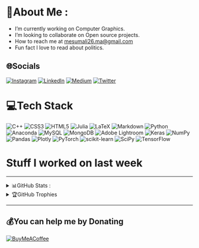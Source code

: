 # 💫About Me :
- I’m currently working on Computer Graphics.
- I’m looking to collaborate on Open source projects.
- How to reach me at mesumali26.ma@gmail.com
- Fun fact I love to read about politics.

## 🌐Socials
[![Instagram](https://img.shields.io/badge/Instagram-%23E4405F.svg?logo=Instagram&logoColor=white)](https://instagram.com/maqazalbash) [![LinkedIn](https://img.shields.io/badge/LinkedIn-%230077B5.svg?logo=linkedin&logoColor=white)](https://linkedin.com/in/meesumaliqazalbash) [![Medium](https://img.shields.io/badge/Medium-12100E?logo=medium&logoColor=white)](https://medium.com/@mesumali26-ma) [![Twitter](https://img.shields.io/badge/Twitter-%231DA1F2.svg?logo=Twitter&logoColor=white)](https://twitter.com/MeesumQazalbash) 

# 💻Tech Stack
![C++](https://img.shields.io/badge/c++-%2300599C.svg?style=for-the-badge&logo=c%2B%2B&logoColor=white) ![CSS3](https://img.shields.io/badge/css3-%231572B6.svg?style=for-the-badge&logo=css3&logoColor=white) ![HTML5](https://img.shields.io/badge/html5-%23E34F26.svg?style=for-the-badge&logo=html5&logoColor=white) 	![Julia](https://img.shields.io/badge/-Julia-9558B2?style=for-the-badge&logo=julia&logoColor=white) ![LaTeX](https://img.shields.io/badge/latex-%23008080.svg?style=for-the-badge&logo=latex&logoColor=white) ![Markdown](https://img.shields.io/badge/markdown-%23000000.svg?style=for-the-badge&logo=markdown&logoColor=white) ![Python](https://img.shields.io/badge/python-3670A0?style=for-the-badge&logo=python&logoColor=ffdd54) ![Anaconda](https://img.shields.io/badge/Anaconda-%2344A833.svg?style=for-the-badge&logo=anaconda&logoColor=white) ![MySQL](https://img.shields.io/badge/mysql-%2300f.svg?style=for-the-badge&logo=mysql&logoColor=white) ![MongoDB](https://img.shields.io/badge/MongoDB-%234ea94b.svg?style=for-the-badge&logo=mongodb&logoColor=white) ![Adobe Lightroom](https://img.shields.io/badge/Adobe%20Lightroom-31A8FF.svg?style=for-the-badge&logo=Adobe%20Lightroom&logoColor=white) ![Keras](https://img.shields.io/badge/Keras-%23D00000.svg?style=for-the-badge&logo=Keras&logoColor=white) ![NumPy](https://img.shields.io/badge/numpy-%23013243.svg?style=for-the-badge&logo=numpy&logoColor=white) ![Pandas](https://img.shields.io/badge/pandas-%23150458.svg?style=for-the-badge&logo=pandas&logoColor=white) ![Plotly](https://img.shields.io/badge/Plotly-%233F4F75.svg?style=for-the-badge&logo=plotly&logoColor=white) ![PyTorch](https://img.shields.io/badge/PyTorch-%23EE4C2C.svg?style=for-the-badge&logo=PyTorch&logoColor=white) ![scikit-learn](https://img.shields.io/badge/scikit--learn-%23F7931E.svg?style=for-the-badge&logo=scikit-learn&logoColor=white) ![SciPy](https://img.shields.io/badge/SciPy-%230C55A5.svg?style=for-the-badge&logo=scipy&logoColor=%white) ![TensorFlow](https://img.shields.io/badge/TensorFlow-%23FF6F00.svg?style=for-the-badge&logo=TensorFlow&logoColor=white)

# Stuff I worked on last week

<!--START_SECTION:waka-->


<!--END_SECTION:waka-->

<!-- <a href="https://github.com/anuraghazra/github-readme-stats">
<img align="center" src="https://github-readme-stats.vercel.app/api/wakatime?username=@MeesumAliQazalbash&compact=True"/>
</a> -->
<hr>
<details>
  <summary>📊GitHub Stats :</summary> 
  <p align="center">
    <image src="https://github-readme-stats.vercel.app/api?username=MeesumAliQazalbash&theme=radical&hide_border=false&include_all_commits=false&count_private=false">
    <image src="https://github-readme-streak-stats.herokuapp.com/?user=MeesumAliQazalbash&theme=radical&hide_border=false">
    <image src="https://github-readme-stats.vercel.app/api/top-langs/?username=MeesumAliQazalbash&theme=radical&hide_border=false&include_all_commits=false&count_private=false&layout=compact">
  </p>
</details>

<details>
    <summary>🏆GitHub Trophies</summary>
    <p align="center">
        <image src="https://github-profile-trophy.vercel.app/?username=MeesumAliQazalbash&theme=tokyonight&no-frame=true&no-bg=true&margin-w=4">
    </p>
</details>
<hr>

  ## 💰You can help me by Donating
  [![BuyMeACoffee](https://img.shields.io/badge/Buy%20Me%20a%20Coffee-ffdd00?style=for-the-badge&logo=buy-me-a-coffee&logoColor=black)](https://buymeacoffee.com/https://www.buymeacoffee.com/meesumqazalbash) 

  <!-- Proudly created with GPRM ( https://gprm.itsvg.in ) -->
  
